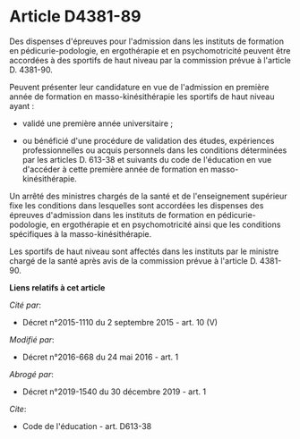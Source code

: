 # Article D4381-89

Des dispenses d'épreuves pour l'admission dans les instituts de formation en pédicurie-podologie, en ergothérapie et en
psychomotricité peuvent être accordées à des sportifs de haut niveau par la commission prévue à l'article D. 4381-90. 

Peuvent présenter leur candidature en vue de l'admission en première année de formation en masso-kinésithérapie les sportifs
de haut niveau ayant :

- validé une première année universitaire ;

- ou bénéficié d'une procédure de validation des études, expériences professionnelles ou acquis personnels dans les
conditions déterminées par les articles D. 613-38 et suivants du code de l'éducation en vue d'accéder à cette première année
de formation en masso-kinésithérapie. 

Un arrêté des ministres chargés de la santé et de l'enseignement supérieur fixe les conditions dans lesquelles sont accordées
les dispenses des épreuves d'admission dans les instituts de formation en pédicurie-podologie, en ergothérapie et en
psychomotricité ainsi que les conditions spécifiques à la masso-kinésithérapie. 

Les sportifs de haut niveau sont affectés dans les instituts par le ministre chargé de la santé après avis de la commission
prévue à l'article D. 4381-90.

**Liens relatifs à cet article**

_Cité par_:

  - Décret n°2015-1110 du 2 septembre 2015 - art. 10 (V)

_Modifié par_:

  - Décret n°2016-668 du 24 mai 2016 - art. 1

_Abrogé par_:

  - Décret n°2019-1540 du 30 décembre 2019 - art. 1

_Cite_:

  - Code de l'éducation - art. D613-38
